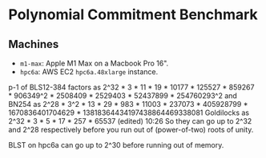 # Polynomial Commitment Benchmark

## Machines

* `m1-max`: Apple M1 Max on a Macbook Pro 16".
* `hpc6a`: AWS EC2 `hpc6a.48xlarge` instance.




 p-1 of BLS12-384 factors as
2^32 * 3 * 11 * 19 * 10177 * 125527 * 859267 * 906349^2 * 2508409 * 2529403 * 52437899 * 254760293^2
and BN254 as
2^28 * 3^2 * 13 * 29 * 983 * 11003 * 237073 * 405928799 * 1670836401704629 * 13818364434197438864469338081
Goldilocks as
2^32 * 3 * 5 * 17 * 257 * 65537
(edited)
10:26
So they can go up to 2^32 and 2^28 respectively before you run out of (power-of-two) roots of unity.


BLST on hpc6a can go up to 2^30 before running out of memory.


